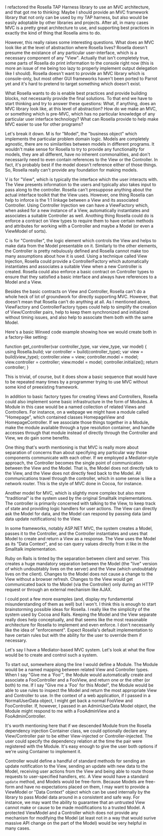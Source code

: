 I refactored the Rosella TAP Harness library to use an MVC architecture, and
that got me to thinking: Maybe I should provide an MVC framework library that
not only can be used by my TAP harness, but also would be easily adoptable by
other libraries and projects. After all, in many cases MVC is a pretty great
architecture to use, and supporting best practices in exactly the kind of
thing that Rosella aims to do.

However, this really raises some interesting questions. What does an MVC
look like at the level of abstraction where Rosella lives? Rosella doesn't
presume the existance of any particular user-interface, which is a necessary
component of any "View". Actually that isn't completely true, some parts of
Rosella do print information to the console right now (this is more an issue
of me being too lazy to properly implement output delegation like I should).
Rosella doesn't want to provide an MVC library which is console-only, but
most other GUI frameworks haven't been ported to Parrot yet and it's hard to
pretend to target something which doesn't exist.

What Rosella wants to do is enable best practices and provide building blocks,
not necessarily provide the final solutions. To that end we have to start
thinking and try to answer these questions: What, if anything, does an MVC
library look like, at this level of abstraction? How do we make an MVC, or
something which is pre-MVC, which has no particular knowledge of any
particular user interface technology? What can Rosella provide to help make
MVC easier to use for other programs?

Let's break it down. M is for "Model", the "business object" which implements
the particular problem domain logic. Models are completely agnostic, there are
no similarities between models in different programs. It wouldn't make sense
for Rosella to try to provide any functionality for models, they are all
different, have no inherent commonalities, and don't necessarily need to
even contain references to the View or the Controller. In fact, it's probably
best if the model doesn't reference either of those things. So, Rosella really
can't provide any foundation for making models.

V is for "View", which is typically the interface which the user interacts
with. The View presents information to the users and typically also takes
input to pass along to the controller. Rosella can't presuppose anything about
the actual interface toolkit that the View uses. However, one thing Rosella
can help to inforce is the 1:1 linkage between a View and its associated
Controller. Using Controller Injection we can have a ViewFactory which, when
asked for a new instance of a View, automatically instantiates and associates
a suitable Controller as well. Anothing thing Rosella could do is enforce a
contract on View types to require them to have certain methods and attributes
for working with a Controller and maybe a Model (or even a ViewModel of
sorts).

C is for "Controller", the logic element which controls the View and helps to
make data from the Model presentable on it. Similarly to the other elements,
the Controller is pretty nebulously defined and Rosella cannot make too many
assumptions about how it is used. Using a technique called View Injection,
Rosella could provide a ControllerFactory which automatically instantiates
and associates a suitable View when a new Controller is created. Rosella could
also enforce a basic contract on Controller types to ensure that they
satisfied a basic interface and always have references to a Model and a View.

Besides the basic contracts on View and Controller, Rosella can't do a whole
heck of lot of groundwork for directly supporting MVC. However, that doesn't
mean that Rosella can't do anything at all. As I mentioned above, ViewFactory
and ControllerFactory types could help to simplify the creation of
View/Controller pairs, help to keep them synchronized and initialized without
timing issues, and also help to associate them both with the same Model.

Here's a basic Winxed code example showing how we would create both in a
factory-like setting:

   function get_controller(var controller_type, var view_type, var model) {
       using Rosella.build;
       var controller = build(controller_type);
       var view = build(view_type);
       controller.view = view;
       controller.model = model;
       view.controller = controller;
       view.model = model;
       controller.initialize();
       return controller;
   }

This is trivial, of course, but it does show a basic sequence that would have
to be repeated many times by a programmer trying to use MVC without some kind
of preexisting framework.

In addition to basic factory types for creating Views and Controllers, Rosella
could also implement some basic infrastructure in the form of Modules. A
Module in this case would be a named collection of related Views and
Controllers. For instance, on a webpage we might have a module called
"Homepage", which contained classes HomepageView and HomepageController. If
we associate those things together in a Module, make the module available
through a type resolution container, and handle accesses through that module
instead of directly through the Controller and View, we do gain some benefits.

One thing that's worth mentioning is that MVC is really more about separation
of concerns than about specifying any particular way those components
communicate with each other. If we employed a Mediator-style approach, the
Controller becomes the single point of communication between the View and the
Model. That is, the Model does not directly talk to the View, and the View
does not directly feed back to the Model. All communications travel through
the controller, which in some sense is like a network router. This is the
style of MVC done in Cocoa, for instance.

Another model for MVC, which is slightly more complex but also more
"traditional" is the system used by the original Smalltalk implementations.
The controller is primarily concerned with talking to the View, to keep track
of state and providing logic handlers for user actions. The View can directly
ask the Model for data, and the Model can respond by passing data (and data
update notifications) to the View.

In some frameworks, notably ASP.NET MVC, the system creates a Model, passes
it to the Controller, and the Controller instantiates and uses that Model to
create and return a View as a response. The View uses the Model as its "Data
Context", and so can query values directly from it like in the Smalltalk
implementation.

Ruby on Rails is tinted by the separation between client and server. This
creates a huge mandatory separation between the Model (the "live" version of
which undoubtably lives on the server) and the View (which undoubtably lives
on the client). Changes to the Model does not cause a change to the View
without a browser refresh. Changes to the View would get communicated back to
the Model (via the Controller) only during an HTTP request or through an
external mechanism like AJAX.

I could post a few more examples (and, display my fundamental misunderstanding
of them as well) but I won't. I think this is enough to start brainstorming
possible ideas for Rosella. I really like the simplicity of the system used
by Cocoa and Rails. Keeping the Model and the View separate really does help
conceptually, and that seems like the most reasonable architecture for
Rosella to implement and even enforce. I don't necessarily like the idea of
"enforcement". Expect Rosella's default implementation to have certain rules
but with the ability for the user to override them if necessary.

Let's say I have a Mediator-based MVC system. Let's look at what the flow
would be to create and control such a system.

To start out, somewhere along the line I would define a Module. The Module
would be a named mapping between related View and Controller types. When I say
"Give me a 'Foo'", the Module would automatically create and associate a
FooController and a FooView, and return one or the other (or both) to me.
If I say "Give me a 'Foo' for this Model", the Module would be able to use
rules to inspect the Model and return the most appropriate View and Controller
to use. In the context of a web application, if I passed in a NormalUserData
object, I might get back a normal FooView and FooController. If, however, I
passed in an AdminUserData Model object, the Module might respond to me with
a FooAdminView and a FooAdminController.

It's worth mentioning here that if we descended Module from the Rosella
dependency injection Container class, we could optionally declare any
View/Controller pair to be either View-injected or Controller-injected. The
user could specify the dependency relation at the time the pair were
registered with the Module. It's easy enough to give the user both options
if we're using Container to implement it.

Controller would define a handful of standard methods for sending an update
notification to the View, sending an update with new data to the Model,
receiving user actions from the View and being able to route those requests
to user-specified handlers, etc. A View would have a standard `update` method,
and Models would be free-form. Because Models are free-form and have no
expectations placed on them, I may want to provide a ViewModel or "Data
Context" object which can be used internally by the library to pass Model
data around in a consistent and safe way. For instance, we may want the
ability to guarantee that an untrusted View cannot make or cause to be made
modifications to a trusted Model. A protected ViewModel and a Controller which
does not provide any mechanism for modifying the Model (at least not in a way
that would surive massive API change on the part of the Model) would be very
helpful in many cases.

